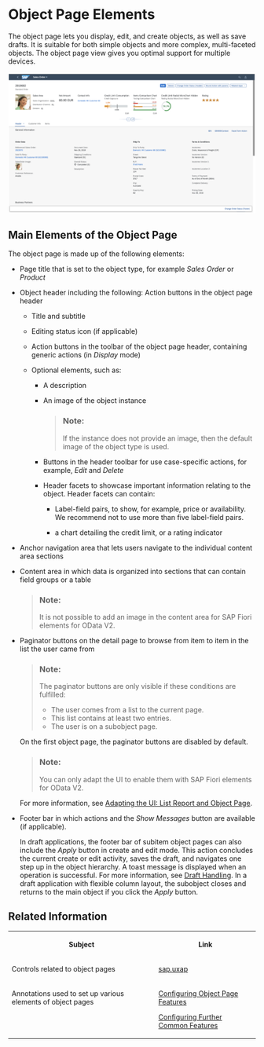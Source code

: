 <!-- loio645e27ae85d54c8cbc3f6722184a24a1 -->

# Object Page Elements

The object page lets you display, edit, and create objects, as well as save drafts. It is suitable for both simple objects and more complex, multi-faceted objects. The object page view gives you optimal support for multiple devices.



![](images/Image_Map_Object_Page_Elements_in_SAP_Fiori_Elements_V4_e14e87e.png)



<a name="loio645e27ae85d54c8cbc3f6722184a24a1__section_m13_dsz_mlb"/>

## Main Elements of the Object Page

The object page is made up of the following elements:

-   Page title that is set to the object type, for example *Sales Order* or *Product*

-   Object header including the following: Action buttons in the object page header

    -   Title and subtitle

    -   Editing status icon \(if applicable\)

    -   Action buttons in the toolbar of the object page header, containing generic actions \(in *Display* mode\)

    -   Optional elements, such as:

        -   A description

        -   An image of the object instance

            > ### Note:  
            > If the instance does not provide an image, then the default image of the object type is used.

        -   Buttons in the header toolbar for use case-specific actions, for example, *Edit* and *Delete*

        -   Header facets to showcase important information relating to the object. Header facets can contain:
            -   Label-field pairs, to show, for example, price or availability. We recommend not to use more than five label-field pairs.

            -   a chart detailing the credit limit, or a rating indicator




-   Anchor navigation area that lets users navigate to the individual content area sections

-   Content area in which data is organized into sections that can contain field groups or a table

    > ### Note:  
    > It is not possible to add an image in the content area for SAP Fiori elements for OData V2.

-   Paginator buttons on the detail page to browse from item to item in the list the user came from

    > ### Note:  
    > The paginator buttons are only visible if these conditions are fulfilled:
    > 
    > -   The user comes from a list to the current page.
    > -   This list contains at least two entries.
    > -   The user is on a subobject page.

    On the first object page, the paginator buttons are disabled by default.

    > ### Note:  
    > You can only adapt the UI to enable them with SAP Fiori elements for OData V2.

    For more information, see [Adapting the UI: List Report and Object Page](adapting-the-ui-list-report-and-object-page-0d2f1a9.md).

-   Footer bar in which actions and the *Show Messages* button are available \(if applicable\).

    In draft applications, the footer bar of subitem object pages can also include the *Apply* button in create and edit mode. This action concludes the current create or edit activity, saves the draft, and navigates one step up in the object hierarchy. A toast message is displayed when an operation is successful. For more information, see [Draft Handling](draft-handling-ed9aa41.md). In a draft application with flexible column layout, the subobject closes and returns to the main object if you click the *Apply* button.




<a name="loio645e27ae85d54c8cbc3f6722184a24a1__section_s13_dsz_mlb"/>

## Related Information


<table>
<tr>
<th valign="top">

Subject

</th>
<th valign="top">

Link

</th>
</tr>
<tr>
<td valign="top">

Controls related to object pages

</td>
<td valign="top">

[sap.uxap](../10_More_About_Controls/sap-uxap-de71337.md) 

</td>
</tr>
<tr>
<td valign="top">

Annotations used to set up various elements of object pages

</td>
<td valign="top">

[Configuring Object Page Features](configuring-object-page-features-d26d3dd.md)

[Configuring Further Common Features](configuring-further-common-features-a4d3c46.md)

</td>
</tr>
</table>

